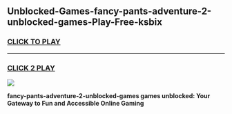 
## Unblocked-Games-fancy-pants-adventure-2-unblocked-games-Play-Free-ksbix
<h3>
<a href="https://premium76.site?title=fancy-pants-adventure-2-unblocked-games&ref=18A">CLICK TO PLAY</a></h3>
<hr>

<h3>
<a href="https://premium76.site?title=fancy-pants-adventure-2-unblocked-games&ref=18A">CLICK 2 PLAY</a>
  
</h3>

<a href="https://premium76.site?title=fancy-pants-adventure-2-unblocked-games&ref=18A"><img src="https://clearcache.store/games.png"></a>


**fancy-pants-adventure-2-unblocked-games games unblocked: Your Gateway to Fun and Accessible Online Gaming**
